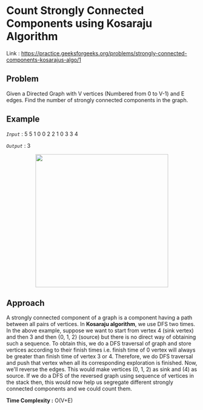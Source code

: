# Count Strongly Connected Components using Kosaraju Algorithm

Link : https://practice.geeksforgeeks.org/problems/strongly-connected-components-kosarajus-algo/1

## Problem

Given a Directed Graph with V vertices (Numbered from 0 to V-1) and E edges. Find the number of strongly connected components in the graph.

## Example

<em>`Input`</em> : 5 5
1 0
0 2
2 1
0 3
3 4

<em>`Output`</em> : 3

<p align="center"> <img src="https://user-images.githubusercontent.com/61552413/135741920-8b441174-ab64-4586-ab2d-4c856aff8abf.png" height="350"> </p>

## Approach

A strongly connected component of a graph is a component having a path between all pairs of vertices.
In <strong>Kosaraju algorithm</strong>, we use DFS two times. In the above example, suppose we want to start from vertex 4 (sink vertex) and then 3 and then {0, 1, 2} (source) but there is no direct way of obtaining such a sequence.
To obtain this, we do a DFS traversal of graph and store vertices according to their finish times i.e. finish time of 0 vertex will always be greater than finish time of vertex 3 or 4. Therefore, we do DFS traversal and push that vertex when all its corresponding exploration is finished.
Now, we'll reverse the edges. This would make vertices (0, 1, 2) as sink and (4) as source. If we do a DFS of the reversed graph using sequence of vertices in the stack then, this would now help us segregate different strongly connected components and we could count them.

<strong>Time Complexity :</strong> O(V+E)

